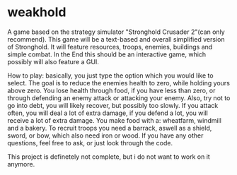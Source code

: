 # weakhold
A game based on the strategy simulator "Stronghold Crusader 2"(can only recommend).
This game will be a text-based and overall simplified version of Stronghold.
It will feature resources, troops, enemies, buildings and simple combat.
In the End this should be an interactive game, which possibly will also feature a GUI.

How to play: basically, you just type the option which you would like to select.
The goal is to reduce the enemies health to zero, while holding yours above zero.
You lose health through food, if you have less than zero, or through defending an enemy attack or attacking your enemy.
Also, try not to go into debt, you will likely recover, but possibly too slowly.
If you attack often, you will deal a lot of extra damage, if you defend a lot, you will receive a lot of extra damage.
You make food with a: wheatfarm, windmill and a bakery.
To recruit troops you need a barrack, aswell as a shield, sword, or bow, which also need iron or wood.
If you have any other questions, feel free to ask, or just look through the code.

This project is definetely not complete, but i do not want to work on it anymore.
